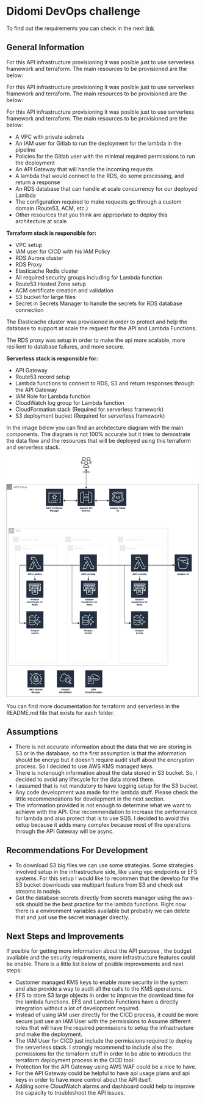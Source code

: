 # Didomi DevOps challenge

To find out the requirements you can check in the next [link](https://github.com/didomi/challenges/tree/master/devops)

## General Information

For this API infrastructure provisioning it was posible just to use serverless framework and terraform. The main resources to be provisioned are the below:

For this API infrastructure provisioning it was posible just to use serverless framework and terraform. The main resources to be provisioned are the below:

For this API infrastructure provisioning it was posible just to use serverless framework and terraform. The main resources to be provisioned are the below:

- A VPC with private subnets
- An IAM user for Gitlab to run the deployment for the lambda in the pipeline
- Policies for the Gitlab user with the minimal required permissions to run the deployment
- An API Gateway that will handle the incoming requests
- A lambda that would connect to the RDS, do some processing, and return a response
- An RDS database that can handle at scale concurrency for our deployed Lambda
- The configuration required to make requests go through a custom domain (Route53, ACM, etc.)
- Other resources that you think are appropriate to deploy this architecture at scale

**Terraform stack is responsible for:**

- VPC setup
- IAM user for CICD with his IAM Policy
- RDS Aurora cluster
- RDS Proxy
- Elasticache Redis cluster
- All required security groups including for Lambda function
- Route53 Hosted Zone setup
- ACM certificate creation and validation
- S3 bucket for large files
- Secret in Secrets Manager to handle the secrets for RDS database connection

The Elasticache cluster was provisioned in order to protect and help the database to support at scale the request for the API and Lambda Functions. 

The RDS proxy was setup in order to make the api more scalable, more resilient to database failures, and more secure.

**Serverless stack is responsible for:**

- API Gateway
- Route53 record setup
- Lambda functions to connect to RDS, S3 and return responses through the API Gateway
- IAM Role for Lambda function
- CloudWatch log group for Lambda function
- CloudFormation stack (Required for serverless framework)
- S3 deployment bucket (Required for serverless framework)

In the image below you can find an architecture diagram with the main components. The diagram is not 100% accurate but it tries to demostrate the data flow and the resources that will be deployed using this terraform and serverless stack.

![architecture-didomi-challenge](./assets/didomi-challenge.png)

You can find more documentation for terraform and serverless in the README.md file that exists for each folder.

## Assumptions

- There is not accurate information about the data that we are storing in S3 or in the database, so the first assumption is that the information should be encryp but it doesn't require audit stuff about the encryption process. So I decided to use AWS KMS managed keys.
- There is notenough information about the data stored in S3 bucket. So, I decided to avoid any lifecycle for the data stored there.
- I assumed that is not mandatory to have logging setup for the S3 bucket.
- Any code development was made for the lambda stuff. Please check the little recommendations for development in the next section.
- The information provided is not enough to determine what we want to achieve with the API. One recommendation to increase the performance for lambda and also protect that is to use SQS. I decided to avoid this setup because it adds many complex because most of the operations through the API Gateway will be async.

## Recommendations For Development

- To download S3 big files we can use some strategies. Some strategies involved setup in the infrastructure side, like using vpc endpoints or EFS systems. For this setup I would like to recommen that the develop for the S3 bucket downloads use multipart feature from S3 and check out streams in nodejs.
- Get the database secrets directly from secrets manager using the aws-sdk should be the best practice for the lambda functions. Right now there is a environment variables available but probably we can delete that and just use the secret manager directly.

## Next Steps and Improvements

If posible for getting more information about the API purpose , the budget available and the security requirements, more infrastructure features could be enable. There is a little list below of posible improvements and next steps:

- Customer managed KMS keys to enable more security in the system and also provide a way to audit all the calls to the KMS operations.
- EFS to store S3 large objects in order to improve the download time for the lambda functions. EFS and Lambda Functions have a directly integration without a lot of development required.
- Instead of using IAM user directly for the CICD process, it could be more secure just use an IAM User with the permissions to Assume different roles that will have the required permissions to setup the infrastructure and make the deployment.
- The IAM User for CICD just include the permissions required to deploy the serverless stack. I strongly recommend to include also the permissions for the terraform stuff in order to be able to introduce the terraform deployment process in the CICD tool.
- Protection for the API Gateway using AWS WAF could be a nice to have.
- For the API Gateway could be helpful to have api usage plans and api keys in order to have more control about the API itself.
- Adding some CloudWatch alarms and dashboard could help to improve the capacity to troubleshoot the API issues.
